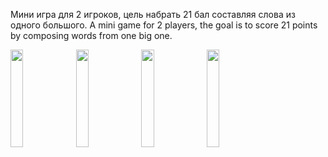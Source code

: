 Мини игра для 2 игроков, цель набрать 21 бал составляя слова из одного большого.
A mini game for 2 players, the goal is to score 21 points by composing words from one big one.

<img src="https://user-images.githubusercontent.com/111577951/229268708-a7235acb-f724-4d6d-85cd-295f2533b79e.PNG" width=20% height=20%> <img src="https://user-images.githubusercontent.com/111577951/229269069-fe132519-6e3f-49bc-a138-a555cd53c2cf.PNG" width=20% height=20%> <img src="https://user-images.githubusercontent.com/111577951/229269106-6d6a77c0-6d07-49d7-9fcb-ef963d4137a6.PNG" width=20% height=20%> <img src="https://user-images.githubusercontent.com/111577951/229269109-3d5a7f7a-22d0-4f97-9f62-7b70e6238c18.PNG" width=20% height=20%> 


